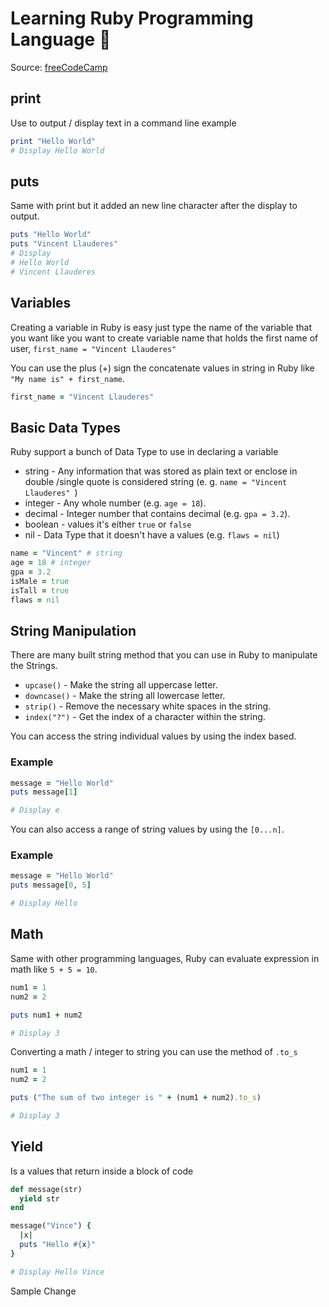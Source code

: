 # Learning Ruby Programming Language 💎

Source: [freeCodeCamp](https://www.youtube.com/watch?v=t_ispmWmdjY&t=736s)

## print 

Use to output / display text in a command line example

```ruby
print "Hello World" 
# Display Hello World
```

## puts

Same with print but it added an new line character after the display to output.

```ruby
puts "Hello World"
puts "Vincent Llauderes"
# Display 
# Hello World
# Vincent Llauderes
```

## Variables

Creating a variable in Ruby is easy just type the name of the variable that you want like you want to create variable name that holds the first name of user, `first_name = "Vincent Llauderes"`

You can use the plus (+) sign the concatenate values in string in Ruby like `"My name is" + first_name`.

```ruby
first_name = "Vincent Llauderes"
```

## Basic Data Types
Ruby support a bunch of Data Type to use in declaring a variable
- string - Any information that was stored as plain text or enclose in double /single quote is considered string (e. g. `name = "Vincent Llauderes" `)
- integer - Any whole number (e.g. `age = 18`).
- decimal - Integer number that contains decimal (e.g. `gpa = 3.2`).
- boolean - values it's either `true` or `false`
- nil - Data Type that it doesn't have a values (e.g. `flaws = nil`)
```ruby
name = "Vincent" # string
age = 18 # integer
gpa = 3.2
isMale = true
isTall = true
flaws = nil
```

## String Manipulation 

There are many built string method that you can use in Ruby to manipulate the Strings.
- `upcase()` - Make the string all uppercase letter.
- `downcase()` - Make the string all lowercase letter.
- `strip()` - Remove the necessary white spaces in the string.
- `index("?")` - Get the index of a character within the string.

You can access the string individual values by using the index based. 

### Example
```ruby
message = "Hello World"
puts message[1]

# Display e
```

You can also access a range of string values by using the `[0...n]`.

### Example
```ruby
message = "Hello World"
puts message[0, 5]

# Display Hello 
```

## Math

Same with other programming languages, Ruby can evaluate expression in math like `5 + 5 = 10`.

```ruby
num1 = 1
num2 = 2

puts num1 + num2

# Display 3
```

Converting a math / integer to string you can use the method of `.to_s`

```ruby
num1 = 1
num2 = 2

puts ("The sum of two integer is " + (num1 + num2).to_s)

# Display 3
```

## Yield

Is a values that return inside a block of code

```ruby
def message(str)
  yield str
end

message("Vince") { 
  |x|
  puts "Hello #{x}"
}

# Display Hello Vince
```

Sample Change